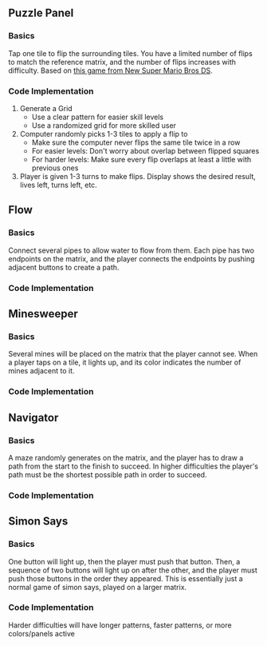 ## Puzzle Panel
### Basics
Tap one tile to flip the surrounding tiles. You have a limited number of flips to match the reference matrix, and the number of flips increases with difficulty. Based on [this game from New Super Mario Bros DS](https://www.youtube.com/watch?v=6mqAMbGBhQw&t=5s).
### Code Implementation
1. Generate a Grid
   * Use a clear pattern for easier skill levels
   * Use a randomized grid for more skilled user
2. Computer randomly picks 1-3 tiles to apply a flip to
   * Make sure the computer never flips the same tile twice in a row
   * For easier levels: Don't worry about overlap between flipped squares
   * For harder levels: Make sure every flip overlaps at least a little with previous ones
3. Player is given 1-3 turns to make flips. Display shows the desired result, lives left, turns left, etc.
## Flow
### Basics
Connect several pipes to allow water to flow from them. Each pipe has two endpoints on the matrix, and the player connects the endpoints by pushing adjacent buttons to create a path.
### Code Implementation
## Minesweeper
### Basics
Several mines will be placed on the matrix that the player cannot see. When a player taps on a tile, it lights up, and its color indicates the number of mines adjacent to it.
### Code Implementation
## Navigator
### Basics
A maze randomly generates on the matrix, and the player has to draw a path from the start to the finish to succeed. In higher difficulties the player's path must be the shortest possible path in order to succeed.
### Code Implementation
## Simon Says
### Basics
One button will light up, then the player must push that button. Then, a sequence of two buttons will light up on after the other, and the player must push those buttons in the order they appeared. This is essentially just a normal game of simon says, played on a larger matrix.
### Code Implementation
Harder difficulties will have longer patterns, faster patterns, or more colors/panels active
